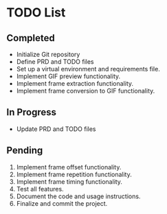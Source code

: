 # TODO List

## Completed
- Initialize Git repository
- Define PRD and TODO files
- Set up a virtual environment and requirements file.
- Implement GIF preview functionality.
- Implement frame extraction functionality.
- Implement frame conversion to GIF functionality.

## In Progress
- Update PRD and TODO files

## Pending
1. Implement frame offset functionality.
2. Implement frame repetition functionality.
3. Implement frame timing functionality.
4. Test all features.
5. Document the code and usage instructions.
6. Finalize and commit the project.